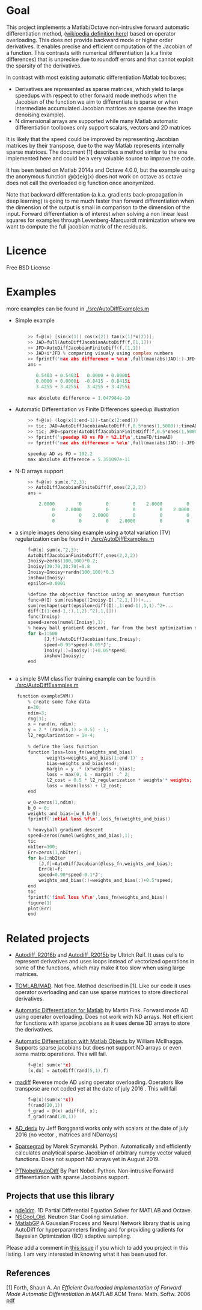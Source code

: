 # Goal

This project implements a Matlab/Octave non-intrusive forward automatic differentiation method, ([wikipedia definition here](https://en.wikipedia.org/wiki/Automatic_differentiation#Forward_accumulation)) based on operator overloading. This does not provide backward mode or higher order derivatives. It enables precise and efficient computation of the Jacobian of a function. This contrasts with numerical differentiation (a.k.a finite differences) that is unprecise due to roundoff errors and that cannot exploit the sparsity of the derivatives.

In contrast with most existing automatic differentiation Matlab toolboxes:

 * Derivatives are represented as sparse matrices, which yield to large speedups with respect to other forward mode methods when the Jacobian of the function we aim to differentiate is sparse or when intermediate accumulated Jacobian matrices are sparse (see the image denoising example). 
 * N dimensional arrays are supported while many Matlab automatic differentiation toolboxes only support scalars, vectors and 2D matrices

It is likely that the speed could be improved by representing Jacobian matrices by their transpose, due to the way Matlab represents internally sparse matrices. The document [1] describes a method similar to the one implemented here and could be a very valuable source to improve the code.

It has been tested on Matlab 2014a and Octave 4.0.0, but the example using the anonymous function @(x)eig(x) does not work on octave as octave does not call the overloaded eig function once anonymized.

Note that backward differentation (a.k.a. gradients back-propagation in deep learning) is going to me much faster than forward differentiation when the dimension of the output is small in comparison to the dimension of the input. Forward differentiation is of interest when solving a non linear least squares for examples through Levenberg-Marquardt minimization where we want to compute the full jacobian matrix of the residuals.

# Licence
	
Free BSD License

# Examples

more examples can be found in [./src/AutoDiffExamples.m](./src/examplesSmall.m)

 * Simple example

```c

		>> f=@(x) [sin(x(1)) cos(x(2)) tan(x(1)*x(2))];
		>> JAD=full(AutoDiffJacobianAutoDiff(f,[1,1]))
		>> JFD=AutoDiffJacobianFiniteDiff(f,[1,1])
		>> JAD+i*JFD % comparing visualy using complex numbers
		>> fprintf('max abs difference = %e\n',full(max(abs(JAD(:)-JFD(:)))));
		ans =

		   0.5403 + 0.5403i   0.0000 + 0.0000i
		   0.0000 + 0.0000i  -0.8415 - 0.8415i
		   3.4255 + 3.4255i   3.4255 + 3.4255i
		
		max absolute difference = 1.047984e-10
```

	
 * Automatic Differentiation vs Finite Differences speedup illustration 
```c
		>> f=@(x) (log(x(1:end-1))-tan(x(2:end)))
		>> tic; JAD=AutoDiffJacobianAutoDiff(f,0.5*ones(1,5000));timeAD=toc;
		>> tic; JFD=sparse(AutoDiffJacobianFiniteDiff(f,0.5*ones(1,5000)));timeFD=toc;
		>> fprintf('speedup AD vs FD = %2.1f\n',timeFD/timeAD)
		>> fprintf('max abs difference = %e\n',full(max(abs(JAD(:)-JFD(:)))));

		speedup AD vs FD = 192.2
		max absolute difference = 5.351097e-11
```


 * N-D arrays support
```c
		>> f=@(x) sum(x.^2,3);
		>> AutoDiffJacobianFiniteDiff(f,ones(2,2,2))
		ans =

		    2.0000         0         0         0    2.0000         0         0         0
		         0    2.0000         0         0         0    2.0000         0         0
		         0         0    2.0000         0         0         0    2.0000         0
		         0         0         0    2.0000         0         0         0    2.0000

```
* a simple images denoising example using a total variation (TV) regularization can be found in  [./src/AutoDiffExamples.m](./src/exampleDenoise.m)
```c
		f=@(x) sum(x.^2,3);
		AutoDiffJacobianFiniteDiff(f,ones(2,2,2))
		Inoisy=zeros(100,100)*0.2;
		Inoisy(30:70,30:70)=0.8 
		Inoisy=Inoisy+randn(100,100)*0.3
		imshow(Inoisy)
		epsilon=0.0001

		%define the objective function using an anonymous function
		func=@(I) sum(reshape((Inoisy-I).^2,1,[]))+...
		sum(reshape(sqrt(epsilon+diff(I(:,1:end-1),1,1).^2+...
		diff(I(1:end-1,:),1,2).^2),1,[]))
		func(Inoisy)
		speed=zeros(numel(Inoisy),1);
		% heavy ball gradient descent, far from the best optimization method but simple
		for k=1:500
		      [J,f]=AutoDiffJacobian(func,Inoisy);
		      speed=0.95*speed-0.05*J';
		      Inoisy(:)=Inoisy(:)+0.05*speed;
		      imshow(Inoisy);
		end
		

```
* a simple SVM classifier training example can be found in  [./src/AutoDiffExamples.m](./src/exampleSVM.m)
```c
	function exampleSVM()
		% create some fake data
		n=30;
		ndim=3;
		rng(3);
		x = rand(n, ndim);	 	
		y = 2 * (rand(n,1) > 0.5) - 1;
		l2_regularization = 1e-4;
		 
		% define the loss function
		function loss=loss_fn(weights_and_bias)
		       weights=weights_and_bias(1:end-1)' ;
		       bias=weights_and_bias(end);
		       margin = y .* (x*weights + bias);
		       loss = max(0, 1 - margin) .^ 2;
		       l2_cost = 0.5 * l2_regularization * weights'* weights;
		       loss = mean(loss) + l2_cost;
		end

		w_0=zeros(1,ndim);
		b_0 = 0;
		weights_and_bias=[w_0,b_0];	 	
		fprintf('intial loss %f\n',loss_fn(weights_and_bias))

		% heavyball gradient descent
		speed=zeros(numel(weights_and_bias),1);
		tic
		nbIter=100;
		Err=zeros(1,nbIter);
		for k=1:nbIter
		    [J,f]=AutoDiffJacobian(@loss_fn,weights_and_bias);
		    Err(k)=f;
		    speed=0.90*speed-0.1*J';
		    weights_and_bias(:)=weights_and_bias(:)+0.5*speed;
		end
		toc
		fprintf('final loss %f\n',loss_fn(weights_and_bias))
		figure(1)
		plot(Err)
		end
```
# Related projects
* [Autodiff_R2016b](https://uk.mathworks.com/matlabcentral/fileexchange/61849-autodiff_r2016b) and [Autodiff_R2015b](http://mathworks.com/matlabcentral/fileexchange/56856-autodiff) by Ultrich Reif. It uses cells to represent derivatives and uses loops instead of vectorized operations in some of the functions, which may make it too slow when using large matrices.

* [TOMLAB/MAD](http://tomopt.com/tomlab/products/mad/). Not free. Method described in [1]. Like our code it uses operator overloading and can use sparse matrices to store directional derivatives.

* [Automatic Differentiation for Matlab](http://www.mathworks.com/matlabcentral/fileexchange/15235-automatic-differentiation-for-matlab/) by Martin Fink.
 Forward mode AD using operator overloading. Does not work with ND arrays. Not efficient for functions with sparse jacobians as it uses dense 3D arrays to store the derivatives.

* [Automatic Differentiation with Matlab Objects](http://mathworks.com/matlabcentral/fileexchange/26807-automatic-differentiation-with-matlab-objects) by William Mcllhagga. Supports sparse jacobians but does not support ND arrays or even some matrix operations. This will fail.
```c		
		f=@(x) sum(x'*x)
		[x,dx] = autodiff(rand(5,1),f)

```
* [madiff](https://github.com/gaika/madiff)
  Reverse mode AD using operator overloading. Operators like transpose are not coded yet  at the date of july 2016 . This will fail
```c		
		f=@(x)(sum(x'*x))
		f(rand(20,1))
		f_grad = @(x) adiff(f, x);
		f_grad(rand(20,1))

```

* [AD_deriv](https://github.com/jborggaard/AD_Deriv) by Jeff Borggaard
  works only with scalars at the date of july 2016 (no vector , matrices and NDarrays)

* [Sparsegrad](https://pypi.org/project/sparsegrad/) by Marek Szymanski. Python. Automatically and efficiently calculates analytical sparse Jacobian of arbitrary numpy vector valued functions. Does not support ND arrays yet in August 2019.

* [PTNobel/AutoDiff](https://github.com/PTNobel/AutoDiff) By Part Nobel. Python. Non-intrusive Forward differentiation with sparse Jacobians support.

## Projects that use this library

* [pde1dm](https://github.com/wgreene310/pde1dm). 1D Partial Differential Equation Solver for MATLAB and Octave.
* [NSCool_Old](https://github.com/Axect/NSCool_Old). Neutron Star Cooling simulation.
* [MatlabGP](https://github.com/noblec04/MatlabGP).A Gaussian Process and Neural Network library that is using AutoDiff for hyperparameters finding and for providing gradients for Bayesian Optimization (BO) adaptive sampling.

Please add a comment in [this issue](https://github.com/martinResearch/MatlabAutoDiff/issues/16) if you which to add you project in this listing. I am very interested  in knowing what it has been used for.


## References

[1] Forth, Shaun A. *An Efficient Overloaded Implementation of Forward Mode Automatic Differentiation in MATLAB*
ACM Trans. Math. Softw. 2006 [pdf](https://core.ac.uk/download/files/23/139791.pdf)
